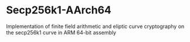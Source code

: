 # Secp256k1-AArch64
Implementation of finite field arithmetic and eliptic curve cryptography on the secp256k1 curve in ARM 64-bit assembly
